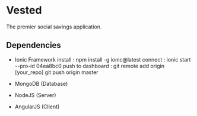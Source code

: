 Vested
=======

The premier social savings application.


Dependencies
-------------
* Ionic Framework
install :			npm install -g ionic@latest
connect :			ionic start --pro-id 04ea8bc0
push to dashboard :	git remote add origin [your_repo]
					git push origin master


* MongoDB (Database)
* NodeJS (Server)
* AngularJS (Client)